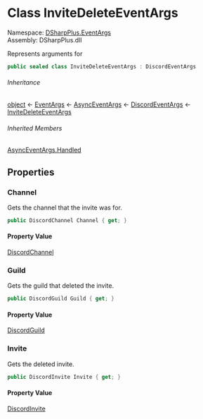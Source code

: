 # Class InviteDeleteEventArgs

Namespace: [DSharpPlus.EventArgs](DSharpPlus.EventArgs.md)  
Assembly: DSharpPlus.dll

Represents arguments for <xref href="DSharpPlus.DiscordClient.InviteDeleted" data-throw-if-not-resolved="false"></xref>

```csharp
public sealed class InviteDeleteEventArgs : DiscordEventArgs
```

###### Inheritance

[object](https://learn.microsoft.com/dotnet/api/system.object) ← 
[EventArgs](https://learn.microsoft.com/dotnet/api/system.eventargs) ← 
[AsyncEventArgs](DSharpPlus.AsyncEvents.AsyncEventArgs.md) ← 
[DiscordEventArgs](DSharpPlus.EventArgs.DiscordEventArgs.md) ← 
[InviteDeleteEventArgs](DSharpPlus.EventArgs.InviteDeleteEventArgs.md)

###### Inherited Members

[AsyncEventArgs.Handled](DSharpPlus.AsyncEvents.AsyncEventArgs.md\#DSharpPlus\_AsyncEvents\_AsyncEventArgs\_Handled)

## Properties

### <a id="DSharpPlus_EventArgs_InviteDeleteEventArgs_Channel"></a>Channel

Gets the channel that the invite was for.

```csharp
public DiscordChannel Channel { get; }
```

#### Property Value

[DiscordChannel](DSharpPlus.Entities.DiscordChannel.md)

### <a id="DSharpPlus_EventArgs_InviteDeleteEventArgs_Guild"></a>Guild

Gets the guild that deleted the invite.

```csharp
public DiscordGuild Guild { get; }
```

#### Property Value

[DiscordGuild](DSharpPlus.Entities.DiscordGuild.md)

### <a id="DSharpPlus_EventArgs_InviteDeleteEventArgs_Invite"></a>Invite

Gets the deleted invite.

```csharp
public DiscordInvite Invite { get; }
```

#### Property Value

[DiscordInvite](DSharpPlus.Entities.DiscordInvite.md)

